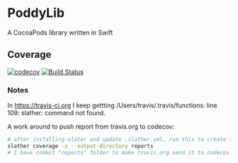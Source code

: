 # PoddyLib
A CocoaPods library written in Swift

## Coverage
[![codecov](https://codecov.io/gh/rmondragon/PoddyLib/branch/master/graph/badge.svg)](https://codecov.io/gh/rmondragon/PoddyLib)
[![Build Status](https://travis-ci.org/rmondragon/PoddyLib.svg?branch=master)](https://travis-ci.org/rmondragon/PoddyLib)


### Notes

In https://travis-ci.org I keep gettting /Users/travis/.travis/functions: line 109: slather: command not found.

A work around to push report from travis.org to codecov:
```bash
# after installing slater and update .slather.yml, run this to create the report
slather coverage -x --output-directory reports
# I have commit "reports" folder to make travis.org send it to codecov
```
